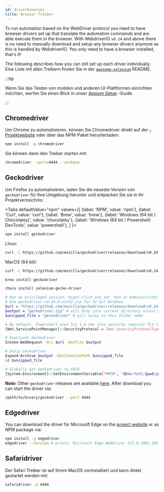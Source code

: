 ```yaml
---
id: driverbinaries
title: Browser Treiber
---
```


To run automation based on the WebDriver protocol you need to have browser drivers set up that translate the automation commands and are able execute them in the browser. With WebdriverIO `v8.14` and above there is no need to manually download and setup any browser drivers anymore as this is handled by WebdriverIO. You only need to have a browser installed, that's it!

The following describes how you can still set up each driver individually. Eine Liste mit allen Treibern finden Sie in der [`awesome-selenium`](https://github.com/christian-bromann/awesome-selenium#driver) README.

:::tip

Wenn Sie das Testen von mobilen und anderen UI-Plattformen einrichten möchten, werfen Sie einen Blick in unser [Appium Setup](appium) -Guide.

:::

## Chromedriver

Um Chrome zu automatisieren, können Sie Chromedriver direkt auf der [-Projektwebsite](http://chromedriver.chromium.org/downloads) oder über das NPM-Paket herunterladen:

```bash npm2yarn
npm install -g chromedriver
```

Sie können dann den Treiber starten mit:

```sh
chromedriver --port=4444 --verbose
```

## Geckodriver

Um Firefox zu automatisieren, laden Sie die neueste Version von `geckodriver` für Ihre Umgebung herunter und entpacken Sie sie in Ihr Projektverzeichnis:

<Tabs
  defaultValue="npm"
  values={[
    {label: 'NPM', value: 'npm'},
 {label: 'Curl', value: 'curl'},
 {label: 'Brew', value: 'brew'},
 {label: 'Windows (64 bit / Chocolatey)', value: 'chocolatey'},
 {label: 'Windows (64 bit / Powershell) DevTools', value: 'powershell'},
 ]
}>
<TabItem value="curl">
```bash npm2yarn
npm install geckodriver
```
</TabItem>
<TabItem value="curl">

Linux:

```sh
curl -L https://github.com/mozilla/geckodriver/releases/download/v0.24.0/geckodriver-v0.24.0-linux64.tar.gz | tar xz
```

MacOS (64 bit):

```sh
curl -L https://github.com/mozilla/geckodriver/releases/download/v0.24.0/geckodriver-v0.24.0-macos.tar.gz | tar xz
```

</TabItem>
<TabItem value="brew">

```sh
brew install geckodriver
```

</TabItem>
<TabItem value="chocolatey">

```sh
choco install selenium-gecko-driver
```

</TabItem>
<TabItem value="powershell">

```sh
# Run as privileged session. Right-click and set 'Run as Administrator'
# Use geckodriver-v0.24.0-win32.zip for 32 bit Windows
$url = "https://github.com/mozilla/geckodriver/releases/download/v0.24.0/geckodriver-v0.24.0-win64.zip"
$output = "geckodriver.zip" # will drop into current directory unless defined otherwise
$unzipped_file = "geckodriver" # will unzip to this folder name

# By default, Powershell uses TLS 1.0 the site security requires TLS 1.2
[Net.ServicePointManager]::SecurityProtocol = [Net.SecurityProtocolType]::Tls12

# Downloads Geckodriver
Invoke-WebRequest -Uri $url -OutFile $output

# Unzip Geckodriver
Expand-Archive $output -DestinationPath $unzipped_file
cd $unzipped_file

# Globally Set Geckodriver to PATH
[System.Environment]::SetEnvironmentVariable("PATH", "$Env:Path;$pwd\geckodriver.exe", [System.EnvironmentVariableTarget]::Machine)
```

</TabItem>
</Tabs>

**Note:** Other `geckodriver` releases are available [here](https://github.com/mozilla/geckodriver/releases). After download you can start the driver via:

```sh
/path/to/binary/geckodriver --port 4444
```

## Edgedriver

You can download the driver for Microsoft Edge on the [project website](https://developer.microsoft.com/en-us/microsoft-edge/tools/webdriver/) or as NPM package via:

```sh
npm install -g edgedriver
edgedriver --version # prints: Microsoft Edge WebDriver 115.0.1901.203 (a5a2b1779bcfe71f081bc9104cca968d420a89ac)
```

## Safaridriver

Der Safari Treiber ist auf Ihrem MacOS vorinstalliert und kann direkt gestartet werden mit:

```sh
safaridriver -p 4444
```

